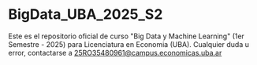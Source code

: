 # BigData_UBA_2025_S2
 Este es el repositorio oficial de curso "Big Data y Machine Learning" (1er Semestre - 2025) para Licenciatura en Economia (UBA). Cualquier duda u error, contactarse a 25RO35480961@campus.economicas.uba.ar 
